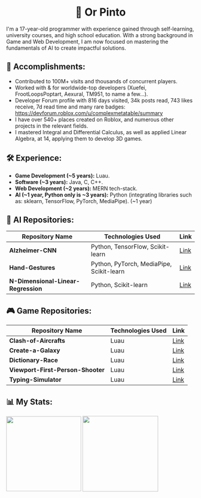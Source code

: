 # <h1 align="center">👋 Or Pinto</h1>

I'm a 17-year-old programmer with experience gained through self-learning, university courses, and high school education. 
With a strong background in Game and Web Development, I am now focused on mastering the fundamentals of AI to create impactful solutions.

## 🎉 Accomplishments:
- Contributed to 100M+ visits and thousands of concurrent players.
- Worked with & for worldwide-top developers (Xuefei, FrootLoopsPoptart, Aexural, TM951, to name a few...).
- Developer Forum profile with 816 days visited, 34k posts read, 743 likes receive, 7d read time and many rare badges: https://devforum.roblox.com/u/complexmetatable/summary
- I have over 540+ places created on Roblox, and numerous other projects in the relevant fields.
- I mastered Integral and Differential Calculus, as well as applied Linear Algebra, at 14, applying them to develop 3D games.

## 🛠️ Experience:
- **Game Development (~5 years):** Luau.
- **Software (~3 years):** Java, C, C++.
- **Web Development (~2 years):** MERN tech-stack.
- **AI (~1 year, Python only is ~3 years):** Python (integrating libraries such as: sklearn, TensorFlow, PyTorch, MediaPipe). (~1  year)

## 🤖 AI Repositories:
| Repository Name | Technologies Used | Link |
|-----------------|------|-------------------|
| **Alzheimer-CNN**| Python, TensorFlow, Scikit-learn | [Link](https://github.com/ExpDev-mul/Alzheimer-CNN) |
| **Hand-Gestures**| Python, PyTorch, MediaPipe, Scikit-learn | [Link](https://github.com/ExpDev-mul/Hand-Gestures) |
| **N-Dimensional-Linear-Regression**| Python, Scikit-learn | [Link](https://github.com/ExpDev-mul/N-Dimensional-Linear-Regression) |

## 🎮 Game Repositories:
| Repository Name | Technologies Used | Link |
|-----------------|------|-------------------|
| **Clash-of-Aircrafts**| Luau | [Link](https://github.com/ExpDev-mul/Clash-of-Aircrafts) |
| **Create-a-Galaxy**| Luau | [Link](https://github.com/ExpDev-mul/Create-a-Galaxy) |
| **Dictionary-Race**| Luau | [Link](https://github.com/ExpDev-mul/Dictionary-Race) |
| **Viewport-First-Person-Shooter**| Luau | [Link](https://github.com/ExpDev-mul/Viewport-First-Person-Shooter) |
| **Typing-Simulator**| Luau | [Link](https://github.com/ExpDev-mul/Typing-Simulator) |


## 📊 My Stats:

<img height=200 align="center" src="https://my-stats-43gk.vercel.app/api/top-langs/?username=ExpDev-mul&hide=html,scss,css&langs_count=8&layout=compact&theme=radical&card_width=150" />
<img align="center" height=202 src="https://github-readme-streak-stats-git-main-davids-projects-ad77adcc.vercel.app/?user=ExpDev-mul&theme=radical"/>
